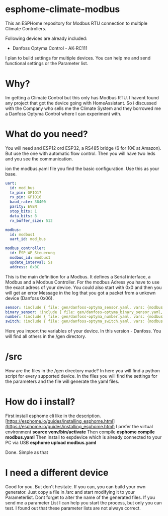# esphome-climate-modbus
This an ESPHome repository for Modbus RTU connection to multiple Climate Controllers. 

Following devices are already included:
* Danfoss Optyma Control - AK-RC111

I plan to build settings for multiple devices. You can help me and send functional settings or the Parameter list.

# Why?
Im getting a Climate Control but this only has Modbus RTU. I havent found any project that got the device going with HomeAssistant. So i discussed with the Company who sells me the Climate System and they borrowed me a Danfoss Optyma Control where I can experiment with. 

# What do you need?
You will need and ESP12 ord ESP32, a RS485 bridge (6 for 10€ at Amazon). But use the one with automatic flow control. Then you will have two leds and you see the communication.

ion the modbus.yaml file you find the basic configuration. Use this as your base. 

```yaml
uart:
  id: mod_bus
  tx_pin: GPIO17
  rx_pin: GPIO16
  baud_rate: 38400
  parity: EVEN
  stop_bits: 1
  data_bits: 8
  rx_buffer_size: 512  

modbus:
  id: modbus1
  uart_id: mod_bus

modbus_controller:
  id: ESP_WP_Steuerung
  modbus_id: modbus1
  update_interval: 5s
  address: 0x0C
```
This is the main definition for a Modbus. It defines a Serial interface, a Modbus and a Modbus Controller.
For the modbus Adress you have to use the exact adress of your device. You could also start with 0x0 and then you will get an error Message in the log that you got a packet from a unkown device (Danfoss 0x06). 

```yaml
sensor: !include { file: gen/danfoss-optyma_sensor.yaml, vars: {modbus: "ESP_WP_Steuerung"}}
binary_sensor: !include { file: gen/danfoss-optyma_binary_sensor.yaml, vars: {modbus: "ESP_WP_Steuerung"}}
number: !include { file: gen/danfoss-optyma_number.yaml, vars: {modbus: "ESP_WP_Steuerung"}}
switch: !include { file: gen/danfoss-optyma_switch.yaml, vars: {modbus: "ESP_WP_Steuerung"}}
```
Here you import the variables of your device. In this version - Danfoss. You will find all others in the /gen directory.

# /src

How are the files in the /gen directory made? In here you will find a python script for every supported device. In the files you will find the settings for the parameters and the file will generate the yaml files.

# How do i install?
First install esphome cli like in the description. [https://esphome.io/guides/installing_esphome.html](https://esphome.io/guides/installing_esphome.html)
I prefer the virtual environment
**source venv/bin/activate**
Then compile 
**esphome compile modbus.yaml**
Then install to espdevice which is already connected to your PC via USB
**esphome upload modbus.yaml**

Done. Simple as that

# I need a different device
Good for you. But don't hesitate. If you can, you can build your own generator. Just copy a file in /src and start modifying it to your Parameterlist. Dont forget to alter the name of the generated files. 
If you send me a parameter List I can help you start the process, but only you can test. I found out that these parameter lists are not always correct. 






